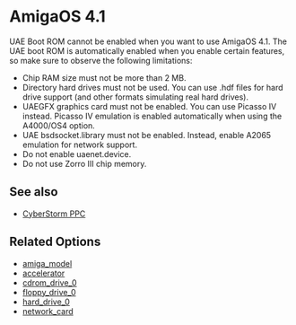 # AmigaOS 4.1

UAE Boot ROM cannot be enabled when you want to use AmigaOS 4.1. The UAE
boot ROM is automatically enabled when you enable certain features, so
make sure to observe the following limitations:

- Chip RAM size must not be more than 2 MB.
- Directory hard drives must not be used. You can use .hdf files for hard
  drive support (and other formats simulating real hard drives).
- UAEGFX graphics card must not be enabled. You can use Picasso IV instead.
  Picasso IV emulation is enabled automatically when using the A4000/OS4
  option.
- UAE bsdsocket.library must not be enabled. Instead, enable A2065 emulation
  for network support.
- Do not enable uaenet.device.
- Do not use Zorro III chip memory.

## See also

- [CyberStorm PPC](cyberstorm-ppc.md)

## Related Options

- [amiga_model](options/amiga-model.md)
- [accelerator](options/accelerator.md)
- [cdrom_drive_0](options/cdrom-drive-0.md)
- [floppy_drive_0](options/floppy-drive-0.md)
- [hard_drive_0](options/hard-drive-0.md)
- [network_card](options/network-card.md)
